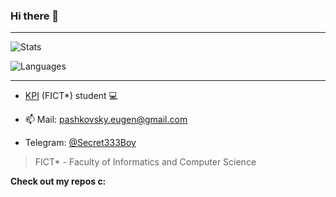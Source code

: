 ### Hi there 👋
<hr/>

![Stats](https://github-readme-stats.vercel.app/api?username=Secret333Boy&show_icons=true&theme=tokyonight&include_all_commits=true)

![Languages](https://github-readme-stats.vercel.app/api/top-langs/?username=Secret333Boy&hide=html,css,dockerfile&layout=compact&theme=tokyonight)

<hr/>

- [KPI](https://en.wikipedia.org/wiki/Igor_Sikorsky_Kyiv_Polytechnic_Institute) (FICT*) student 💻

- :mailbox: Mail: pashkovsky.eugen@gmail.com

- Telegram: [@Secret333Boy](https://t.me/Secret333Boy)

> FICT* - Faculty of Informatics and Computer Science

**Check out my repos c:**
<!--
**Secret333Boy/secret333boy** is a ✨ _special_ ✨ repository because its `README.md` (this file) appears on your GitHub profile.

Here are some ideas to get you started:

- 🔭 I’m currently working on ...
- 🌱 I’m currently learning ...
- 👯 I’m looking to collaborate on ...
- 🤔 I’m looking for help with ...
- 💬 Ask me about ...
- 📫 How to reach me: ...
- 😄 Pronouns: ...
- ⚡ Fun fact: ...
-->
